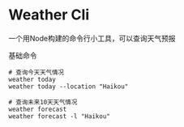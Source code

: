 # Weather Cli

一个用Node构建的命令行小工具，可以查询天气预报

基础命令

```shell
# 查询今天天气情况
weather today 
weather today --location "Haikou"

# 查询未来10天天气情况
weather forecast
weather forecast -l "Haikou"
```
